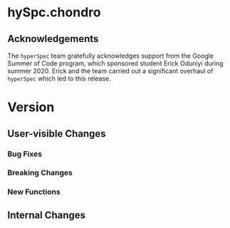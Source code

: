 # hySpc.chondro

## Acknowledgements
The `hyperSpec` team gratefully acknowledges support from the Google Summer of Code program, which sponsored student Erick Oduniyi during summer 2020.
Erick and the team carried out a significant overhaul of `hyperSpec` which led to this release.

# Version

## User-visible Changes

### Bug Fixes
### Breaking Changes
### New Functions

## Internal Changes
